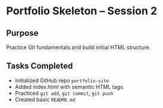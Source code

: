 # Portfolio Skeleton – Session 2

## Purpose
Practice Git fundamentals and build initial HTML structure.

## Tasks Completed
- Initialized GitHub repo `portfolio-site`
- Added index.html with semantic HTML tags
- Practiced `git add`, `git commit`, `git push`
- Created basic `README.md`